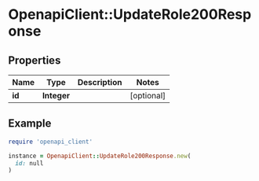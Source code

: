 # OpenapiClient::UpdateRole200Response

## Properties

| Name | Type | Description | Notes |
| ---- | ---- | ----------- | ----- |
| **id** | **Integer** |  | [optional] |

## Example

```ruby
require 'openapi_client'

instance = OpenapiClient::UpdateRole200Response.new(
  id: null
)
```


